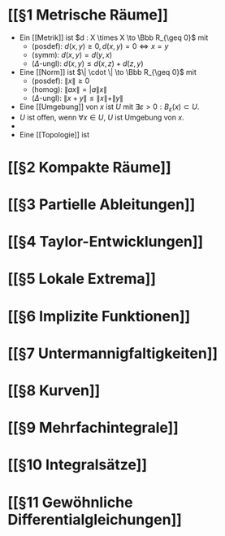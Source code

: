 # [[§1 Metrische Räume]]
- Ein [[Metrik]] ist $d : X \times X \to \Bbb R_{\geq 0}$ mit 
	- (posdef): $d(x,y)\geq 0, d(x,y)=0 \iff x=y$ 
	- (symm): $d(x,y)=d(y,x)$
	- ($\Delta$-ungl): $d(x,y) \leq d(x,z) + d(z,y)$
- Eine [[Norm]] ist $\| \cdot \| \to \Bbb R_{\geq 0}$ mit
	- (posdef): $\| x \| \geq 0$ 
	- (homog): $\| ax \| = |a \|x \|$ 
	- ($\Delta$-ungl): $\| x+y \| \leq \| x \| + \|y\|$
- Eine [[Umgebung]] von $x$ ist $U$ mit $\exists \varepsilon > 0 : B_\varepsilon(x) \subset U$.
- $U$ ist offen, wenn $\forall x \in U$, $U$ ist Umgebung von $x$.
- 
- Eine [[Topologie]] ist 
# [[§2 Kompakte Räume]]
# [[§3 Partielle Ableitungen]]
# [[§4 Taylor-Entwicklungen]]
# [[§5 Lokale Extrema]]
# [[§6 Implizite Funktionen]]
# [[§7 Untermannigfaltigkeiten]]
# [[§8 Kurven]]
# [[§9 Mehrfachintegrale]]
# [[§10 Integralsätze]]
# [[§11 Gewöhnliche Differentialgleichungen]]